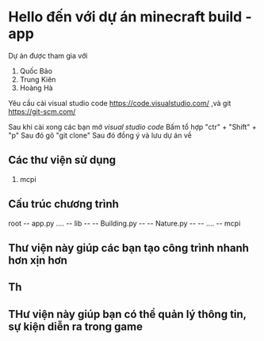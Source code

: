 # Hello đến với dự án minecraft build - app 

Dự án được tham gia với 
1. Quốc Bảo  
2. Trung Kiên 
3. Hoàng Hà

Yêu cầu cài visual studio code https://code.visualstudio.com/ ,và git https://git-scm.com/

Sau khi cài xong các bạn mở *visual studio code* 
Bấm tổ hợp "ctr" + "Shift" + "p" 
Sau đó gõ "git clone"
Sau đó đồng ý và lưu dự án về

## Các thư viện sử dụng
1. mcpi

## Cấu trúc chương trình
root 
-- app.py ....
-- lib
-- -- Building.py
-- -- Nature.py
-- -- ....
-- mcpi 

## Thư viện này giúp các bạn tạo công trình nhanh hơn xịn hơn
## Th
## THư viện này giúp bạn có thể quản lý thông tin, sự kiện diễn ra trong game
